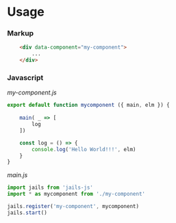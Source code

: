 
# Usage

### Markup
```html 
    <div data-component="my-component">
        ...
    </div>
```

### Javascript
*my-component.js*

```js
export default function mycomponent ({ main, elm }) {
    
    main( _ => [
        log
    ])

    const log = () => {
        console.log('Hello World!!!', elm)
    }
}
```

*main.js*

```js
import jails from 'jails-js'
import * as mycomponent from './my-component'

jails.register('my-component', mycomponent)
jails.start()
```